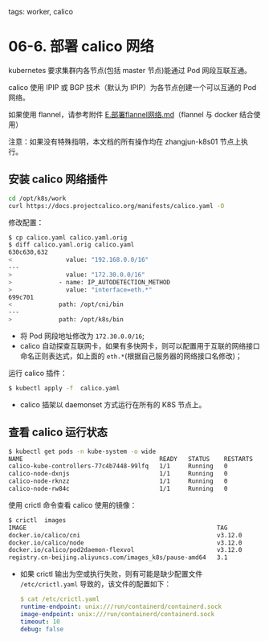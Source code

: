tags: worker, calico

# 06-6. 部署 calico 网络

kubernetes 要求集群内各节点(包括 master 节点)能通过 Pod 网段互联互通。

calico 使用 IPIP 或 BGP 技术（默认为 IPIP）为各节点创建一个可以互通的 Pod 网络。

如果使用 flannel，请参考附件 [E.部署flannel网络.md](E.部署flannel网络.md)（flannel 与 docker 结合使用）

注意：如果没有特殊指明，本文档的所有操作均在 zhangjun-k8s01 节点上执行。

## 安装 calico 网络插件

``` bash
cd /opt/k8s/work
curl https://docs.projectcalico.org/manifests/calico.yaml -O
```

修改配置：

``` bash
$ cp calico.yaml calico.yaml.orig
$ diff calico.yaml.orig calico.yaml
630c630,632
<               value: "192.168.0.0/16"
---
>               value: "172.30.0.0/16"
>             - name: IP_AUTODETECTION_METHOD
>               value: "interface=eth.*"
699c701
<             path: /opt/cni/bin
---
>             path: /opt/k8s/bin
```
+ 将 Pod 网段地址修改为 `172.30.0.0/16`;
+ calico 自动探查互联网卡，如果有多快网卡，则可以配置用于互联的网络接口命名正则表达式，如上面的 `eth.*`(根据自己服务器的网络接口名修改)；

运行 calico 插件：

``` bash
$ kubectl apply -f  calico.yaml
```
+ calico 插架以 daemonset 方式运行在所有的 K8S 节点上。

## 查看 calico 运行状态

``` bash
$ kubectl get pods -n kube-system -o wide
NAME                                      READY   STATUS    RESTARTS   AGE     IP               NODE              NOMINATED NODE   READINESS GATES
calico-kube-controllers-77c4b7448-99lfq   1/1     Running   0          2m11s   172.30.184.128   zhangjun-k8s-03   <none>           <none>
calico-node-dxnjs                         1/1     Running   0          2m11s   172.27.137.229   zhangjun-k8s-02   <none>           <none>
calico-node-rknzz                         1/1     Running   0          2m11s   172.27.138.239   zhangjun-k8s-03   <none>           <none>
calico-node-rw84c                         1/1     Running   0          2m11s   172.27.138.251   zhangjun-k8s-01   <none>           <none>
```

使用 crictl 命令查看 calico 使用的镜像：

``` bash
$ crictl  images
IMAGE                                                     TAG                 IMAGE ID            SIZE
docker.io/calico/cni                                      v3.12.0             cb6799752c46c       66.5MB
docker.io/calico/node                                     v3.12.0             fc05bc4225f39       89.7MB
docker.io/calico/pod2daemon-flexvol                       v3.12.0             98793d0a88c82       37.5MB
registry.cn-beijing.aliyuncs.com/images_k8s/pause-amd64   3.1                 21a595adc69ca       326kB
```
+ 如果 crictl 输出为空或执行失败，则有可能是缺少配置文件 `/etc/crictl.yaml` 导致的，该文件的配置如下：

    ``` yaml
    $ cat /etc/crictl.yaml
    runtime-endpoint: unix:///run/containerd/containerd.sock
    image-endpoint: unix:///run/containerd/containerd.sock
    timeout: 10
    debug: false
    ```